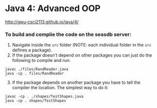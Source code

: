 # Java 4: Advanced OOP

http://gwu-csci2113.github.io/java/4/

### To build and complie the code on the seasdb server:

  1. Navigate inside the `src` folder (NOTE: each individual folder in the `src` defines a package). 
  2. If the package doesn't depend on other packages you can just do the following to compile and run: 
  ```console
  javac ./files/RandReader.java
  java -cp . files/RandReader
  ```
  3. If the package depends on another package you have to tell the compiler the location. The simplest way to do it:
  ```console
  javac -cp . ./shapes/TestShapes.java 
  java -cp . shapes/TestShapes
  ```
